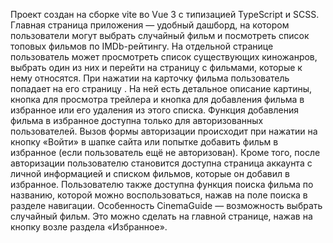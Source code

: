 Проект создан на сборке vite во Vue 3 с типизацией TypeScript и SCSS.
Главная страница приложения — удобный дашборд, на котором пользователи могут выбрать случайный фильм и посмотреть список топовых фильмов по IMDb-рейтингу. На отдельной странице пользователь может просмотреть список существующих киножанров, выбрать один из них и перейти на страницу с фильмами, которые к нему относятся. При нажатии на карточку фильма пользователь попадает на его страницу . На ней есть детальное описание картины, кнопка для просмотра трейлера и кнопка для добавления фильма в избранное или его удаления из этого списка. Функция добавления фильма в избранное доступна только для авторизованных пользователей. Вызов формы авторизации происходит при нажатии на кнопку «Войти» в шапке сайта или попытке добавить фильм в избранное (если пользователь ещё не авторизован). Кроме того, после авторизации пользователю становится доступна страница аккаунта с личной информацией и списком фильмов, которые он добавил в избранное. Пользователю также доступна функция поиска фильма по названию, которой можно воспользоваться, нажав на поле поиска в разделе навигации. Особенность CinemaGuide — возможность выбрать случайный фильм. Это можно сделать на главной странице, нажав на кнопку возле раздела «Избранное».
